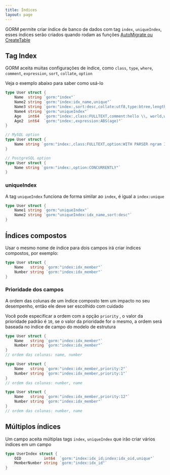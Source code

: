 ```yaml
---
title: Índices
layout: page
---
```


GORM permite criar índice de banco de dados com tag `index`, `uniqueIndex`, esses índices serão criados quando rodam as funções [AutoMigrate ou CreateTable](migration.html)

## Tag Index

GORM aceita muitas configurações de índice, como `class`, `type`, `where`, `comment`,  `expression`, `sort`, `collate`, `option`

Veja o exemplo abaixo para saber como usá-lo

```go
type User struct {
    Name  string `gorm:"index"`
    Name2 string `gorm:"index:idx_name,unique"`
    Name3 string `gorm:"index:,sort:desc,collate:utf8,type:btree,length:10,where:name3 != 'jinzhu'"`
    Name4 string `gorm:"uniqueIndex"`
    Age   int64  `gorm:"index:,class:FULLTEXT,comment:hello \\, world,where:age > 10"`
    Age2  int64  `gorm:"index:,expression:ABS(age)"`
}

// MySQL option
type User struct {
    Name string `gorm:"index:,class:FULLTEXT,option:WITH PARSER ngram INVISIBLE"`
}

// PostgreSQL option
type User struct {
    Name string `gorm:"index:,option:CONCURRENTLY"`
}
```

### uniqueIndex

A tag `uniqueIndex` funciona de forma similar ao `index`, é igual a `index:unique`

```go
type User struct {
    Name1 string `gorm:"uniqueIndex"`
    Name2 string `gorm:"uniqueIndex:idx_name,sort:desc"`
}
```

## Índices compostos

Usar o mesmo nome de índice para dois campos irá criar índices compostos, por exemplo:

```go
type User struct {
    Name   string `gorm:"index:idx_member"`
    Number string `gorm:"index:idx_member"`
}
```

### Prioridade dos campos

A ordem das colunas de um índice composto tem um impacto no seu desempenho, então ele deve ser escolhido com cuidado

Você pode especificar a ordem com a opção `priority` , o valor da prioridade padrão é `10`, se o valor da prioridade for o mesmo, a ordem será baseada no índice de campo do modelo de estrutura

```go
type User struct {
    Name   string `gorm:"index:idx_member"`
    Number string `gorm:"index:idx_member"`
}
// ordem das colunas: name, number

type User struct {
    Name   string `gorm:"index:idx_member,priority:2"`
    Number string `gorm:"index:idx_member,priority:1"`
}
// ordem das colunas: number, name

type User struct {
    Name   string `gorm:"index:idx_member,priority:12"`
    Number string `gorm:"index:idx_member"`
}
// ordem das colunas: number, name
```

## Múltiplos índices

Um campo aceita múltiplas tags `index`, `uniqueIndex` que irão criar vários índices em um campo

```go
type UserIndex struct {
    OID          int64  `gorm:"index:idx_id;index:idx_oid,unique"`
    MemberNumber string `gorm:"index:idx_id"`
}
```
